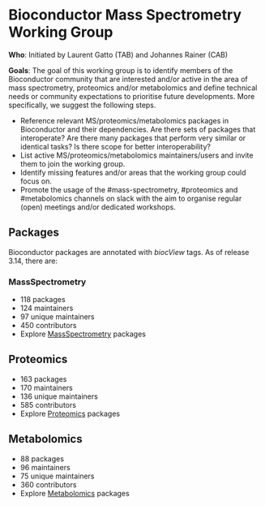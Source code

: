 # Bioconductor Mass Spectrometry Working Group

**Who**: Initiated by Laurent Gatto (TAB) and Johannes Rainer (CAB)

**Goals**: The goal of this working group is to identify members of
the Bioconductor community that are interested and/or active in the
area of mass spectrometry, proteomics and/or metabolomics and define
technical needs or community expectations to prioritise future
developments. More specifically, we suggest the following steps.

- Reference relevant MS/proteomics/metabolomics packages in
  Bioconductor and their dependencies. Are there sets of packages that
  interoperate? Are there many packages that perform very similar or
  identical tasks? Is there scope for better interoperability?
- List active MS/proteomics/metabolomics maintainers/users and invite
  them to join the working group.
- Identify missing features and/or areas that the working group could
  focus on.
- Promote the usage of the #mass-spectrometry, #proteomics and
  #metabolomics channels on slack with the aim to organise regular
  (open) meetings and/or dedicated workshops.


## Packages

Bioconductor packages are annotated with *biocView* tags. As of
release 3.14, there are:

### MassSpectrometry
- 118  packages
- 124  maintainers
- 97  unique maintainers
- 450  contributors
- Explore [MassSpectrometry](https://bioconductor.org/packages/release/BiocViews.html#___MassSpectrometry) packages


## Proteomics
- 163  packages
- 170  maintainers
- 136  unique maintainers
- 585  contributors
- Explore [Proteomics](https://bioconductor.org/packages/release/BiocViews.html#___Proteomics) packages

## Metabolomics
- 88  packages
- 96  maintainers
- 75  unique maintainers
- 360  contributors
- Explore [Metabolomics](https://bioconductor.org/packages/release/BiocViews.html#___Metabolomics) packages
